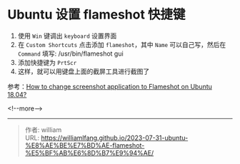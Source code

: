 # Ubuntu 设置 flameshot 快捷键


1. 使用 `Win` 键调出 `keyboard` 设置界面
2. 在 `Custom Shortcuts` 点击添加 `flameshot`，其中 `Name` 可以自己写，然后在 `Command` 填写: /usr/bin/flameshot gui
3. 添加快捷键为 `PrtScr`
4. 这样，就可以用键盘上面的截屏工具进行截图了

参考：[How to change screenshot application to Flameshot on Ubuntu 18.04?](https://askubuntu.com/questions/1036473/how-to-change-screenshot-application-to-flameshot-on-ubuntu-18-04)

&lt;!--more--&gt;



---

> 作者: william  
> URL: https://williamlfang.github.io/2023-07-31-ubuntu-%E8%AE%BE%E7%BD%AE-flameshot-%E5%BF%AB%E6%8D%B7%E9%94%AE/  

